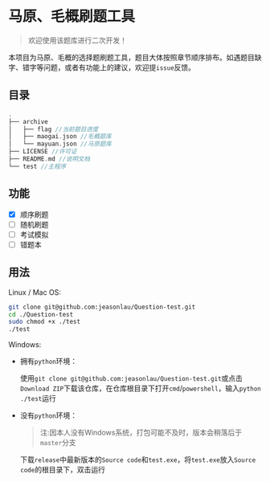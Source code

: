 # 马原、毛概刷题工具
> 欢迎使用该题库进行二次开发！

本项目为马原、毛概的选择题刷题工具，题目大体按照章节顺序排布。如遇题目缺字、错字等问题，或者有功能上的建议，欢迎提`issue`反馈。

## 目录

```c++
.
├── archive
│   ├── flag //当前题目进度
│   ├── maogai.json //毛概题库
│   └── mayuan.json //马原题库
├── LICENSE //许可证
├── README.md //说明文档
└── test //主程序
```



## 功能

+ [x] 顺序刷题
+ [ ] 随机刷题
+ [ ] 考试模拟
+ [ ] 错题本

## 用法

Linux / Mac OS:

```bash
git clone git@github.com:jeasonlau/Question-test.git
cd ./Question-test
sudo chmod +x ./test
./test
```

Windows:

+ 拥有`python`环境：

  使用`git clone git@github.com:jeasonlau/Question-test.git`或点击`Download ZIP`下载该仓库，在仓库根目录下打开`cmd`/`powershell`，输入`python ./test`运行

+ 没有`python`环境：

  > 注:因本人没有Windows系统，打包可能不及时，版本会稍落后于`master`分支
  
  下载`release`中最新版本的`Source code`和`test.exe`，将`test.exe`放入`Source code`的根目录下，双击运行

